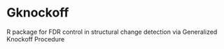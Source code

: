 # Gknockoff
R package for FDR control in structural change detection via Generalized Knockoff Procedure
